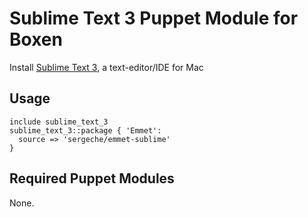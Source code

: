 # Sublime Text 3 Puppet Module for Boxen

Install [Sublime Text 3](http://www.sublimetext.com/3/), a text-editor/IDE for Mac

## Usage

```puppet
include sublime_text_3
sublime_text_3::package { 'Emmet':
  source => 'sergeche/emmet-sublime'
}
```

## Required Puppet Modules

None.
